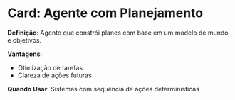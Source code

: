 # Card: Agente com Planejamento

**Definição**: Agente que constrói planos com base em um modelo de mundo e objetivos.

**Vantagens**:
- Otimização de tarefas
- Clareza de ações futuras

**Quando Usar**:
Sistemas com sequência de ações determinísticas
